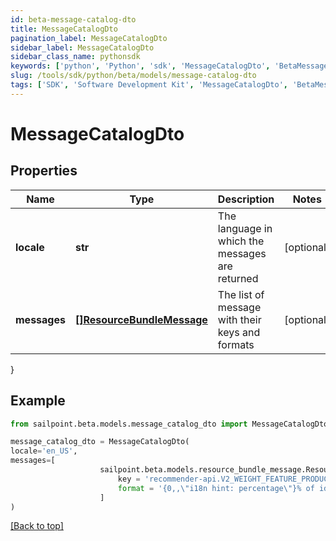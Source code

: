 ```yaml
---
id: beta-message-catalog-dto
title: MessageCatalogDto
pagination_label: MessageCatalogDto
sidebar_label: MessageCatalogDto
sidebar_class_name: pythonsdk
keywords: ['python', 'Python', 'sdk', 'MessageCatalogDto', 'BetaMessageCatalogDto'] 
slug: /tools/sdk/python/beta/models/message-catalog-dto
tags: ['SDK', 'Software Development Kit', 'MessageCatalogDto', 'BetaMessageCatalogDto']
---
```


# MessageCatalogDto


## Properties

Name | Type | Description | Notes
------------ | ------------- | ------------- | -------------
**locale** | **str** | The language in which the messages are returned | [optional] 
**messages** | [**[]ResourceBundleMessage**](resource-bundle-message) | The list of message with their keys and formats | [optional] 
}

## Example

```python
from sailpoint.beta.models.message_catalog_dto import MessageCatalogDto

message_catalog_dto = MessageCatalogDto(
locale='en_US',
messages=[
                    sailpoint.beta.models.resource_bundle_message.Resource Bundle Message(
                        key = 'recommender-api.V2_WEIGHT_FEATURE_PRODUCT_INTERPRETATION_LOW', 
                        format = '{0,,\"i18n hint: percentage\"}% of identities with the same {1,,\"i18n hint: name of category feature\"} have this access. This information had a low impact on the overall score.', )
                    ]
)

```
[[Back to top]](#) 

